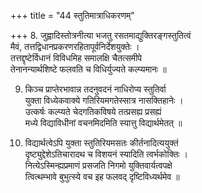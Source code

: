 +++
title = "44 स्तुतिमात्राधिकरणम्"

+++
8. जुह्वादिस्तोत्रनीत्या भजतु रसतमाद्युक्तिरङ्गस्तुतित्वं  
मैवं, तत्तद्विधानप्रकरणरहितापूर्वनिर्देशयुक्तेः ।  
तत्तद्दृष्टेर्विधानं विविधमिह समालक्षि चैतत्समीपे  
तेनानन्यार्थशिष्टे फलवति च विधिर्युज्यते कल्प्यमानः ॥

9. किञ्च प्राप्तेरभावान्न तदनुवदनं नाधिरोप्य स्तुतिर्वा  
युक्ता विध्येकवाक्ये गतिरियमगतेस्सात्र नासक्तिहानेः ।  
उत्कर्षः कल्प्यते चेदगतिकविषये तत्प्रसह्य प्रसह्यं  
मध्ये विद्याविधीनां वचनमिदमिति स्यात्तु विद्यार्थमेतत् ॥

10. विद्यार्थत्वेऽपि युक्ता स्तुतिरियमसतः कीर्तनादित्ययुक्तं  
दृष्ट्युद्देशेऽतिचारादथ च विशयनं स्यादिति त्वर्भकोक्तिः ।  
नित्येऽस्मिन्ह्यप्रमाणं प्रसजति निगमो युक्तिवार्यत्वपक्षे  
त्वित्थम्भावे बुभुत्स्ये वच इह फलवद् दृष्टिविध्यर्थमेव ॥